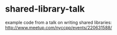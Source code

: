 # shared-library-talk
example code from a talk on writing shared libraries: http://www.meetup.com/nyccpp/events/220631588/

